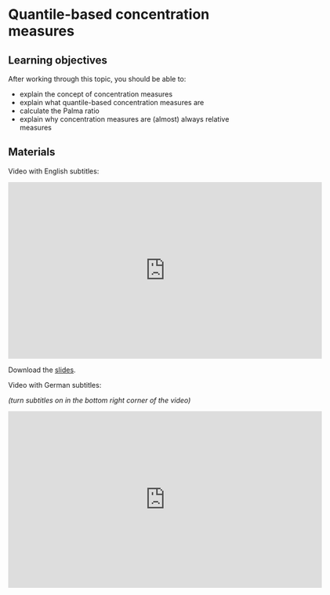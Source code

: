 # Quantile-based concentration measures

## Learning objectives

After working through this topic, you should be able to:

- explain the concept of concentration measures
- explain what quantile-based concentration measures are
- calculate the Palma ratio
- explain why concentration measures are (almost) always relative measures

## Materials

Video with English subtitles:

<iframe
  src="https://electure.uni-bonn.de/paella7/ui/watch.html?id=cf4397f9-d52d-4a5a-9885-abb51efa7272"
  width="640"
  height="360"
  frameborder="0"
  allowfullscreen
></iframe>

Download the [slides](stats_dispersion_concentration-concentration_quantile.pdf).

Video with German subtitles:

*(turn subtitles on in the bottom right corner of the video)*

<iframe
  src="https://electure.uni-bonn.de/paella7/ui/watch.html?id=ec6b747f-64cd-4015-acc6-1d2c69838a47"
  width="640"
  height="360"
  frameborder="0"
  allowfullscreen
></iframe>
